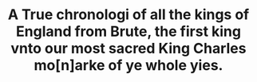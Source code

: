 ---
layout: page
title: A True chronologi of all the kings of England from Brute, the first king vnto our most sacred King Charles mo[n]arke of ye whole yies.
filename: A00028
---